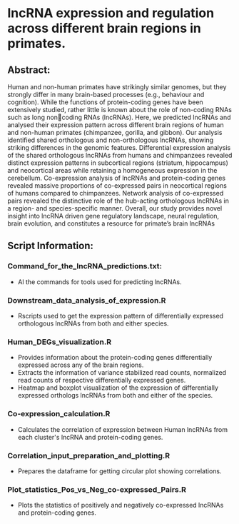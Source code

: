 # lncRNA expression and regulation across different brain regions in primates.
## **Abstract:** <br>
Human and non-human primates have strikingly similar genomes, but they strongly differ in many  brain-based processes (e.g., behaviour and cognition). While the functions of protein-coding genes have been extensively studied, rather little is known about the role of non-coding RNAs such as long noncoding RNAs (lncRNAs). Here, we predicted lncRNAs and analysed their expression pattern across different brain regions of human and non-human primates (chimpanzee, gorilla, and gibbon). Our analysis identified shared orthologous and non-orthologous lncRNAs, showing striking differences in the genomic features. Differential expression analysis of the shared orthologous lncRNAs from humans and chimpanzees revealed distinct expression patterns in subcortical regions (striatum, hippocampus) and neocortical areas while retaining a homogeneous expression in the cerebellum. Co-expression analysis of lncRNAs and protein-coding genes revealed massive proportions of co-expressed pairs in neocortical regions of humans compared to chimpanzees. Network analysis of co-expressed pairs revealed the distinctive role of the hub-acting orthologous lncRNAs in a region- and species-specific manner. Overall, our study provides novel insight into lncRNA driven gene regulatory landscape, neural regulation, brain evolution, and constitutes a resource for primate’s brain lncRNAs


## **Script Information:**
### Command_for_the_lncRNA_predictions.txt:
- Al the commands for tools used for predicting lncRNAs.

### Downstream_data_analysis_of_expression.R
- Rscripts used to get the expression pattern of differentially expressed orthologous lncRNAs from both and either species.

### Human_DEGs_visualization.R
- Provides information about the protein-coding genes differentially expressed across any of the brain regions.
- Extracts the information of variance stabilized read counts, normalized read counts of respective differentially expressed genes.
- Heatmap and boxplot visualization of the expression of differentially expressed orthologs lncRNAs from both and either of the species.

### Co-expression_calculation.R
- Calculates the correlation of expression between Human lncRNAs from each cluster's lncRNA and protein-coding genes.

### Correlation_input_preparation_and_plotting.R
- Prepares the dataframe for getting circular plot showing correlations.

### Plot_statistics_Pos_vs_Neg_co-expressed_Pairs.R
- Plots the statistics of positively and negatively co-expressed lncRNAs and protein-coding genes.


